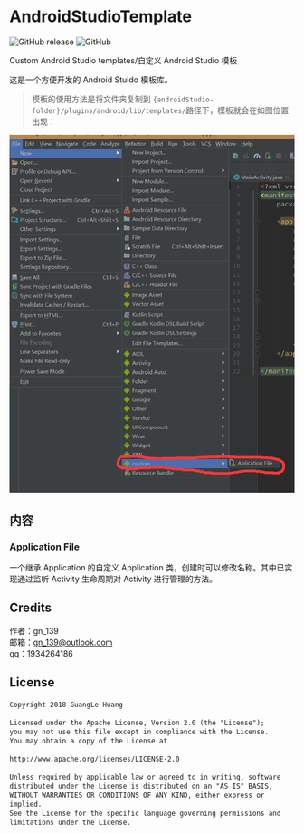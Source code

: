 # AndroidStudioTemplate

![GitHub release](https://img.shields.io/github/release/gn139/AndroidStudioTemplate.svg)
![GitHub](https://img.shields.io/github/license/gn139/AndroidStudioTemplate.svg)



Custom Android Studio templates/自定义 Android Studio 模板

这是一个方便开发的 Android Stuido 模板库。
> 模板的使用方法是将文件夹复制到 `{androidStudio-folder}/plugins/android/lib/templates/`路径下，模板就会在如图位置出现：

![](AndroidStudioTemplate.png)

## 内容

### Application File

一个继承 Application 的自定义 Application 类，创建时可以修改名称。其中已实现通过监听 Activity 生命周期对 Activity 进行管理的方法。

## Credits
作者：gn_139  
邮箱：gn_139@outlook.com \
qq：1934264186

## License

    Copyright 2018 GuangLe Huang

    Licensed under the Apache License, Version 2.0 (the "License");
    you may not use this file except in compliance with the License.
    You may obtain a copy of the License at

    http://www.apache.org/licenses/LICENSE-2.0

    Unless required by applicable law or agreed to in writing, software
    distributed under the License is distributed on an "AS IS" BASIS,
    WITHOUT WARRANTIES OR CONDITIONS OF ANY KIND, either express or implied.
    See the License for the specific language governing permissions and
    limitations under the License.